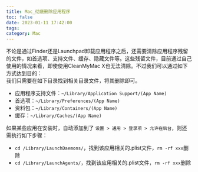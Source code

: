 ```yaml
---
title: Mac_彻底删除应用程序
toc: false
date: 2023-01-11 17:42:00
tags:
category: Mac
---
```

不论是通过Finder还是Launchpad卸载应用程序之后，还需要清除应用程序残留的文件，如首选项、支持文件、缓存、隐藏文件等。这些残留文件，目前通过自己使用的情况来看，即使使用CleanMyMac X也无法清除。不过我们可以通过如下方式达到目的：\
我们只需要在如下目录找到相关目录文件，将其删除即可。
- 应用程序支持文件：`~/Library/Application Support/(App Name)`
- 首选项：`~/Library/Preferences/(App Name)`
- 资料包：`~/Library/Containers/(App Name)`
- 缓存：`~/Library/Caches/(App Name)`

如果某些应用在安装时，自动添加到了 `设置 > 通用 > 登录项 > 允许在后台`，则还需执行如下步骤：
- `cd /Library/LaunchDaemons/`，找到该应用相关的.plist文件，`rm -rf xxx`删除
- `cd /Library/LaunchAgents/`，找到该应用相关的.plist文件，`rm -rf xxx`删除